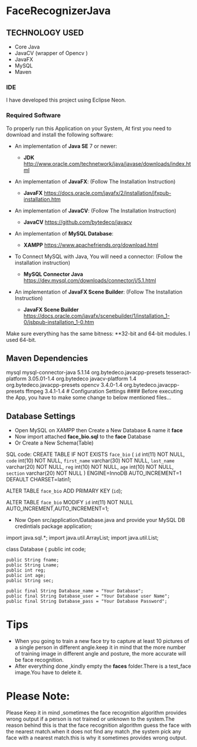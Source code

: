 # FaceRecognizerJava

## TECHNOLOGY USED
* Core Java
* JavaCV (wrapper of Opencv )
* JavaFX
* MySQL
* Maven

### IDE
I have developed this project using Eclipse Neon.

### Required Software
To properly run this Application on your System, At first you need to download and install the following software:

 * An implementation of **Java SE** 7 or newer:
   * **JDK**  http://www.oracle.com/technetwork/java/javase/downloads/index.html
 
 * An implementation of **JavaFX**: (Follow The Installation Instruction)
   * **JavaFX**  https://docs.oracle.com/javafx/2/installation/jfxpub-installation.htm

 * An implementation of **JavaCV**: (Follow The Installation Instruction)
   * **JavaCV**  https://github.com/bytedeco/javacv
   
 * An implementation of **MySQL Database**: 
   * **XAMPP**  https://www.apachefriends.org/download.html
 
 * To Connect MySQL with Java, You will need a connector: (Follow the installation instruction)
   * **MySQL Connector Java**  https://dev.mysql.com/downloads/connector/j/5.1.html
  
 * An implementation of **JavaFX Scene Builder**: (Follow The Installation Instruction)
   * **JavaFX Scene Builder**  https://docs.oracle.com/javafx/scenebuilder/1/installation_1-0/jsbpub-installation_1-0.htm

Make sure everything has the same bitness: **32-bit and 64-bit modules. I used 64-bit.

## Maven Dependencies
<dependency>
	<groupId>mysql</groupId>
	<artifactId>mysql-connector-java</artifactId>
	<version>5.1.14</version>
</dependency>
<dependency>
	<groupId>org.bytedeco.javacpp-presets</groupId>
	<artifactId>tesseract-platform</artifactId>
	<version>3.05.01-1.4</version>
</dependency>
<dependency>
	<groupId>org.bytedeco</groupId>
	<artifactId>javacv-platform</artifactId>
	<version>1.4</version>
</dependency>
<dependency>
	<groupId>org.bytedeco.javacpp-presets</groupId>
	<artifactId>opencv</artifactId>
	<version>3.4.0-1.4</version>
</dependency>
<dependency>
	<groupId>org.bytedeco.javacpp-presets</groupId>
	<artifactId>ffmpeg</artifactId>
	<version>3.4.1-1.4</version>
</dependency>
# Configuration Settings 
#### Before executing the App, you have to make some change to below mentioned files...

## Database Settings 
* Open MySQL on XAMPP then Create a New Database & name it **face** 
* Now import attached **face_bio.sql** to the  **face** Database
* Or Create a New Schema(Table)

SQL code:
CREATE TABLE IF NOT EXISTS `face_bio` (
`id` int(11) NOT NULL,
  `code` int(10) NOT NULL,
  `first_name` varchar(30) NOT NULL,
  `last_name` varchar(20) NOT NULL,
  `reg` int(10) NOT NULL,
  `age` int(10) NOT NULL,
  `section` varchar(20) NOT NULL
) ENGINE=InnoDB AUTO_INCREMENT=1 DEFAULT CHARSET=latin1;


ALTER TABLE `face_bio`
 ADD PRIMARY KEY (`id`);
 
 ALTER TABLE `face_bio`
MODIFY `id` int(11) NOT NULL AUTO_INCREMENT,AUTO_INCREMENT=1;

* Now Open src/application/Database.java and provide your MySQL DB credintials
package application;

import java.sql.*;
import java.util.ArrayList;
import java.util.List;

class Database {
	public int code;

	public String fname;
	public String Lname;
	public int reg;
	public int age;
	public String sec;

	public final String Database_name = "Your Database";
	public final String Database_user = "Your Database user Name";
	public final String Database_pass = "Your Database Password";

# Tips
* When you going to train a new face try to capture at least 10 pictures of a single person in different angle.keep it in mind that the more number of training image in different angle and posture, the more accurate will be  face recognition.
* After everything done ,kindly empty the **faces** folder.There is a test_face image.You have to delete it.

# Please Note:
Please Keep it in mind ,sometimes the face recognition algorithm provides wrong output if a person is not trained or unknown to the system.The reason behind this is that the face recognition algorithm guess the face with the nearest match.when it does not find any match ,the system pick any face with a nearest match.this is  why it sometimes provides wrong output.
